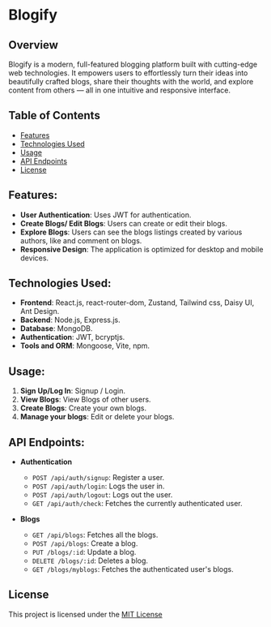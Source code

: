 # Blogify

## Overview

Blogify is a modern, full-featured blogging platform built with cutting-edge web technologies. It empowers users to effortlessly turn their ideas into beautifully crafted blogs, share their thoughts with the world, and explore content from others — all in one intuitive and responsive interface.

## Table of Contents

- [Features](#features)
- [Technologies Used](#technologies-used)
- [Usage](#usage)
- [API Endpoints](#api-endpoints)
- [License](#license)

## Features:

- **User Authentication**: Uses JWT for authentication.
- **Create Blogs/ Edit Blogs**: Users can create or edit their blogs.
- **Explore Blogs**: Users can see the blogs listings created by various authors, like and comment on blogs.
- **Responsive Design**: The application is optimized for desktop and mobile devices.

## Technologies Used:

- **Frontend**: React.js, react-router-dom, Zustand, Tailwind css, Daisy UI, Ant Design.
- **Backend**: Node.js, Express.js.
- **Database**: MongoDB.
- **Authentication**: JWT, bcryptjs.
- **Tools and ORM**: Mongoose, Vite, npm.

## Usage:

1. **Sign Up/Log In**: Signup / Login.
2. **View Blogs**: View Blogs of other users.
3. **Create Blogs**: Create your own blogs.
4. **Manage your blogs**: Edit or delete your blogs.

## API Endpoints:

- **Authentication**
  - `POST /api/auth/signup`: Register a user.
  - `POST /api/auth/login`: Logs the user in.
  - `POST /api/auth/logout`: Logs out the user.
  - `GET /api/auth/check`: Fetches the currently authenticated user.

- **Blogs**
  - `GET /api/blogs`: Fetches all the blogs.
  - `POST /api/blogs`: Create a blog.
  - `PUT /blogs/:id`: Update a blog.
  - `DELETE /blogs/:id`: Deletes a blog.
  - `GET /blogs/myblogs`: Fetches the authenticated user's blogs.

## License

This project is licensed under the [MIT License](LICENSE)
